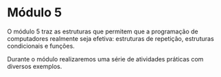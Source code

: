 # Módulo 5

O módulo 5 traz as estruturas que permitem que a programação de computadores realmente seja efetiva: estruturas de repetição, estruturas condicionais e funções.

Durante o módulo realizaremos uma série de atividades práticas com diversos exemplos.